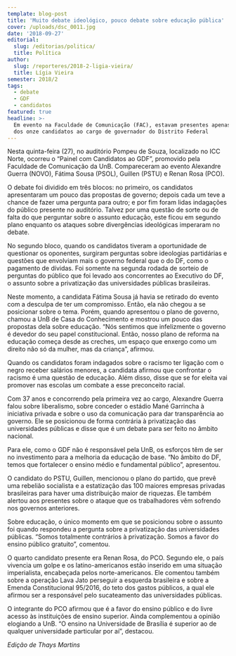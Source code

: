 ```yaml
---
template: blog-post
title: 'Muito debate ideológico, pouco debate sobre educação pública'
cover: /uploads/dsc_0011.jpg
date: '2018-09-27'
editorial:
  slug: /editorias/politica/
  title: Política
author:
  slug: /reporteres/2018-2-ligia-vieira/
  title: Lígia Vieira
semester: 2018/2
tags:
  - debate
  - GDF
  - candidatos
featured: true
headline: >-
  Em evento na Faculdade de Comunicação (FAC), estavam presentes apenas quatro
  dos onze candidatos ao cargo de governador do Distrito Federal
---
```

Nesta quinta-feira (27), no auditório Pompeu de Souza, localizado no ICC Norte, ocorreu  o “Painel com Candidatos ao GDF”, promovido pela Faculdade de Comunicação da UnB. Compareceram ao evento Alexandre Guerra (NOVO), Fátima Sousa (PSOL), Guillen (PSTU) e Renan Rosa (PCO). 

O debate foi dividido em três blocos: no primeiro, os candidatos apresentaram um pouco das propostas de governo; depois cada um teve a chance de fazer uma pergunta para outro; e por fim foram lidas indagações do público presente no auditório. Talvez por uma questão de sorte ou de falta do que perguntar sobre o assunto educação, este ficou em segundo plano enquanto os ataques sobre divergências ideológicas imperaram no debate.

No segundo bloco, quando os candidatos tiveram a oportunidade de questionar os oponentes, surgiram perguntas sobre ideologias partidárias e questões que envolviam mais o governo federal que o do DF, como o pagamento de dívidas. Foi somente na segunda rodada de sorteio de perguntas do público que foi levado aos concorrentes ao Executivo do DF, o assunto sobre a privatização das universidades públicas brasileiras. 

Neste momento, a candidata Fátima Sousa já havia se retirado do evento com a desculpa de ter um compromisso. Então, ela não chegou a se posicionar sobre o tema. Porém, quando apresentou o plano de governo, chamou a UnB de Casa do Conhecimento e mostrou um pouco das propostas dela sobre educação. “Nós sentimos que infelizmente o governo é devedor do seu papel constitucional. Então, nosso plano de reforma na educação começa desde as creches, um espaço que enxergo como um direito não só da mulher, mas da criança”, afirmou. 

Quando os candidatos foram indagados sobre o racismo ter ligação com o negro receber salários menores, a candidata afirmou que confrontar o racismo é uma questão de educação. Além disso, disse que se for eleita vai promover nas escolas um combate a esse preconceito racial. 

Com 37 anos e concorrendo pela primeira vez ao cargo, Alexandre Guerra falou sobre liberalismo, sobre conceder o estádio Mané Garrincha à iniciativa privada e sobre o uso da comunicação para dar transparência ao governo. Ele se posicionou de forma contrária à privatização das universidades públicas e disse que é um debate para ser feito no âmbito nacional. 

Para ele, como o GDF não é responsável pela UnB, os esforços têm de ser no investimento para a melhoria da educação de base. “No âmbito do DF, temos que fortalecer o ensino médio e fundamental público”, apresentou. 

O candidato do PSTU, Guillen, mencionou o plano do partido, que prevê uma rebelião socialista e a estatização das 100 maiores empresas privadas brasileiras para haver uma distribuição maior de riquezas. Ele também alertou aos presentes sobre o ataque que os trabalhadores vêm sofrendo nos governos anteriores. 

Sobre educação, o único momento em que se posicionou sobre o assunto foi quando respondeu a pergunta sobre a privatização das universidades públicas. “Somos totalmente contrários à privatização. Somos a favor do ensino público gratuito”, comentou. 

O quarto candidato presente era Renan Rosa, do PCO. Segundo ele, o país vivencia um golpe e os latino-americanos estão inserido em uma situação imperialista, encabeçada pelos norte-americanos. Ele comentou também sobre a operação Lava Jato perseguir a esquerda brasileira e sobre a Emenda Constitucional 95/2016,  do teto dos gastos públicos, a qual ele afirmou ser a responsável pelo sucateamento das universidades públicas. 

O integrante do PCO afirmou  que é a favor do ensino público e do livre acesso às instituições de ensino superior. Ainda complementou a opinião elogiando a UnB. “O ensino na Universidade de Brasília é superior ao de qualquer universidade particular por aí”, destacou.

_Edição de Thays Martins_
